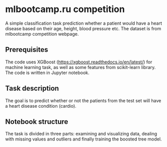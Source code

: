 # mlbootcamp.ru competition
A simple classification task prediction whether a patient would have a heart disease based on their age, height, blood pressure etc. The dataset is from mlbootcamp competition webpage.


## Prerequisites
The code uses XGBoost (https://xgboost.readthedocs.io/en/latest/) for machine learning task, as well as some features from scikit-learn library. The code is written in Jupyter notebook.


## Task description
The goal is to predict whether or not the patients from the test set will have a heart disease condition (cardio). 

## Notebook structure
The task is divided in three parts: examining and visualizing data, dealing with missing values and outliers and finally training the boosted tree model.


